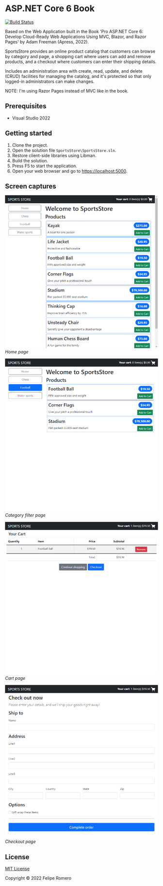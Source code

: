 # ASP.NET Core 6 Book

[![Build Status][build-badge]][build-status]

Based on the Web Application built in the Book 'Pro ASP.NET Core 6: Develop Cloud-Ready Web Applications Using MVC, Blazor, and Razor Pages' by Adam Freeman (Apress, 2022).

SportsStore provides an online product catalog that customers can browse by category and page, a shopping cart
where users can add and remove products, and a checkout where customers can enter their shipping details.

Includes an administration area with create, read, update, and delete (CRUD) facilities for
managing the catalog, and it's protected so that only logged-in administrators can make changes.

NOTE: I'm using Razor Pages instead of MVC like in the book.

## Prerequisites

- Visual Studio 2022

## Getting started

1. Clone the project.
1. Open the solution file `SportsStore\SportsStore.sln`.
1. Restore client-side libraries using Libman.
1. Build the solution.
1. Press F5 to start the application.
1. Open your web browser and go to <https://localhost:5000>.

## Screen captures

![Home page](./Assets/SportsStore.png)  
_Home page_

![Category filter page](./Assets/SportsStoreCategoryFilter.png)  
_Category filter page_

![Cart page](./Assets/SportsStoreCartPage.png)  
_Cart page_

![Checkout page](./Assets/SportsStoreCheckoutPage.png)  
_Checkout page_

## License

[MIT License](./LICENSE)

Copyright &copy; 2022 Felipe Romero

[build-status]: https://dev.azure.com/feliperomeromx/Projects/_build/latest?definitionId=15&branchName=master
[build-badge]: https://dev.azure.com/feliperomeromx/Projects/_apis/build/status/feliperomero3.AspNetCoreBook_SportsStore-CI?branchName=master
